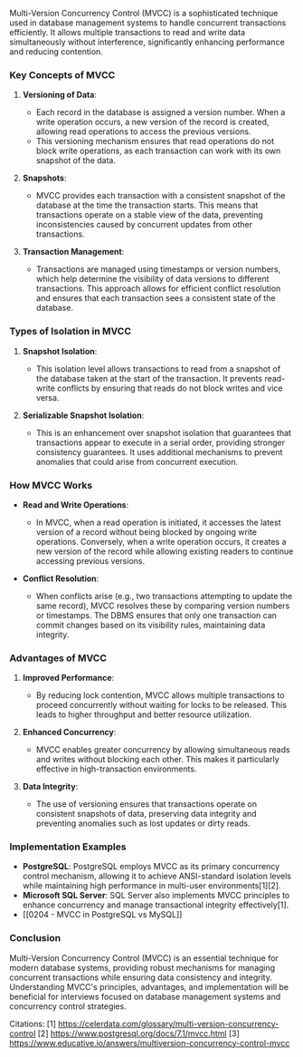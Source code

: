 Multi-Version Concurrency Control (MVCC) is a sophisticated technique used in database management systems to handle concurrent transactions efficiently. It allows multiple transactions to read and write data simultaneously without interference, significantly enhancing performance and reducing contention.

### Key Concepts of MVCC

1. **Versioning of Data**:
   - Each record in the database is assigned a version number. When a write operation occurs, a new version of the record is created, allowing read operations to access the previous versions.
   - This versioning mechanism ensures that read operations do not block write operations, as each transaction can work with its own snapshot of the data.

2. **Snapshots**:
   - MVCC provides each transaction with a consistent snapshot of the database at the time the transaction starts. This means that transactions operate on a stable view of the data, preventing inconsistencies caused by concurrent updates from other transactions.

3. **Transaction Management**:
   - Transactions are managed using timestamps or version numbers, which help determine the visibility of data versions to different transactions. This approach allows for efficient conflict resolution and ensures that each transaction sees a consistent state of the database.

### Types of Isolation in MVCC

1. **Snapshot Isolation**:
   - This isolation level allows transactions to read from a snapshot of the database taken at the start of the transaction. It prevents read-write conflicts by ensuring that reads do not block writes and vice versa.

2. **Serializable Snapshot Isolation**:
   - This is an enhancement over snapshot isolation that guarantees that transactions appear to execute in a serial order, providing stronger consistency guarantees. It uses additional mechanisms to prevent anomalies that could arise from concurrent execution.

### How MVCC Works

- **Read and Write Operations**:
  - In MVCC, when a read operation is initiated, it accesses the latest version of a record without being blocked by ongoing write operations. Conversely, when a write operation occurs, it creates a new version of the record while allowing existing readers to continue accessing previous versions.

- **Conflict Resolution**:
  - When conflicts arise (e.g., two transactions attempting to update the same record), MVCC resolves these by comparing version numbers or timestamps. The DBMS ensures that only one transaction can commit changes based on its visibility rules, maintaining data integrity.

### Advantages of MVCC

1. **Improved Performance**:
   - By reducing lock contention, MVCC allows multiple transactions to proceed concurrently without waiting for locks to be released. This leads to higher throughput and better resource utilization.

2. **Enhanced Concurrency**:
   - MVCC enables greater concurrency by allowing simultaneous reads and writes without blocking each other. This makes it particularly effective in high-transaction environments.

3. **Data Integrity**:
   - The use of versioning ensures that transactions operate on consistent snapshots of data, preserving data integrity and preventing anomalies such as lost updates or dirty reads.

### Implementation Examples

- **PostgreSQL**: PostgreSQL employs MVCC as its primary concurrency control mechanism, allowing it to achieve ANSI-standard isolation levels while maintaining high performance in multi-user environments[1][2].
- **Microsoft SQL Server**: SQL Server also implements MVCC principles to enhance concurrency and manage transactional integrity effectively[1].
- [[0204 - MVCC in PostgreSQL vs MySQL]]

### Conclusion

Multi-Version Concurrency Control (MVCC) is an essential technique for modern database systems, providing robust mechanisms for managing concurrent transactions while ensuring data consistency and integrity. Understanding MVCC's principles, advantages, and implementation will be beneficial for interviews focused on database management systems and concurrency control strategies.

Citations:
[1] https://celerdata.com/glossary/multi-version-concurrency-control
[2] https://www.postgresql.org/docs/7.1/mvcc.html
[3] https://www.educative.io/answers/multiversion-concurrency-control-mvcc